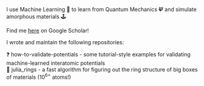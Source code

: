 I use Machine Learning 🤖 to learn from Quantum Mechanics 𝜳 and simulate amorphous materials 🕹️  

Find me [here](https://scholar.google.com/citations?user=ZXZAa8oAAAAJ&hl=en&oi=ao) on Google Scholar!  

I wrote and maintain the following repositories:  

❓ how-to-validate-potentials - some tutorial-style examples for validating machine-learned interatomic potentials  
💍 julia_rings - a fast algorithm for figuring out the ring structure of big boxes of materials (10<sup>6+</sup> atoms!)
